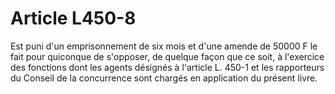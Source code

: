# Article L450-8

Est puni d'un emprisonnement de six mois et d'une amende de 50000 F le fait pour quiconque de s'opposer, de quelque façon que ce soit, à l'exercice des fonctions dont les agents désignés à l'article L. 450-1 et les rapporteurs du Conseil de la concurrence sont chargés en application du présent livre.
